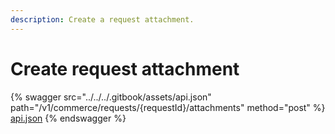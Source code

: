 ```yaml
---
description: Create a request attachment.
---
```


# Create request attachment

{% swagger src="../../../.gitbook/assets/api.json" path="/v1/commerce/requests/{requestId}/attachments" method="post" %}
[api.json](../../../.gitbook/assets/api.json)
{% endswagger %}
